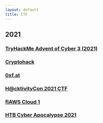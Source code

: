 ```yaml
---
layout: default
title: CTF
---
```


## 2021
### [TryHackMe Advent of Cyber 3 (2021)](/ctf/try-hack-me-advent-of-cyber-3-2021)

### [Cryptohack](/ctf/cryptohack)

### [0xf.at](/ctf/0xfat)

### [H@cktivityCon 2021 CTF](/ctf/hacktivitycon-2021-ctf)

### [flAWS Cloud 1](/ctf/flaws-cloud-1)

### [HTB Cyber Apocalypse 2021](/ctf/htb-cyber-apocalypse-2021)
